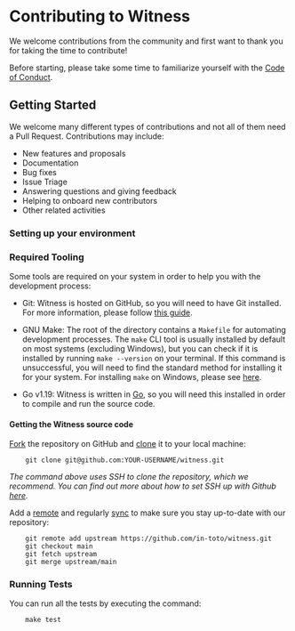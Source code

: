 # Contributing to Witness

We welcome contributions from the community and first want to thank you for
taking the time to contribute!

Before starting, please take some time to familiarize yourself with the [Code of Conduct](CODE_OF_CONDUCT.md).

## Getting Started

We welcome many different types of contributions and not all of them need a
Pull Request. Contributions may include:

* New features and proposals
* Documentation
* Bug fixes
* Issue Triage
* Answering questions and giving feedback
* Helping to onboard new contributors
* Other related activities

### Setting up your environment

### Required Tooling
Some tools are required on your system in order to help you with
the development process:

* Git: Witness is hosted on GitHub, so you will need to have Git installed. For
 more information, please follow [this guide](https://github.com/git-guides/install-git).

* GNU Make: The root of the directory contains a `Makefile` for automating development
 processes. The `make` CLI tool is usually installed by default on most systems
 (excluding Windows), but you can check if it is installed by running `make --version`
 on your terminal. If this command is unsuccessful, you will need to find the standard
 method for installing it for your system. For installing `make` on Windows, please see
 [here](https://gnuwin32.sourceforge.net/packages/make.htm).
 
* Go v1.19: Witness is written in [Go](https://golang.org/), so you 
 will need this installed in order to compile and run the source code.

#### Getting the Witness source code

[Fork](https://docs.github.com/en/get-started/quickstart/fork-a-repo) the repository on GitHub and
[clone](https://docs.github.com/en/repositories/creating-and-managing-repositories/cloning-a-repository) it to
your local machine: 
```console
    git clone git@github.com:YOUR-USERNAME/witness.git
```
*The command above uses SSH to clone the repository, which we recommend. You can find out more
about how to set SSH up with Github [here](https://docs.github.com/en/authentication/connecting-to-github-with-ssh).*


Add a [remote](https://docs.github.com/en/pull-requests/collaborating-with-pull-requests/working-with-forks/configuring-a-remote-repository-for-a-fork) and
regularly [sync](https://docs.github.com/en/pull-requests/collaborating-with-pull-requests/working-with-forks/syncing-a-fork) to make sure
you stay up-to-date with our repository:

```console
    git remote add upstream https://github.com/in-toto/witness.git
    git checkout main
    git fetch upstream
    git merge upstream/main
```

### Running Tests

You can run all the tests by executing the command:

```console
    make test
```

